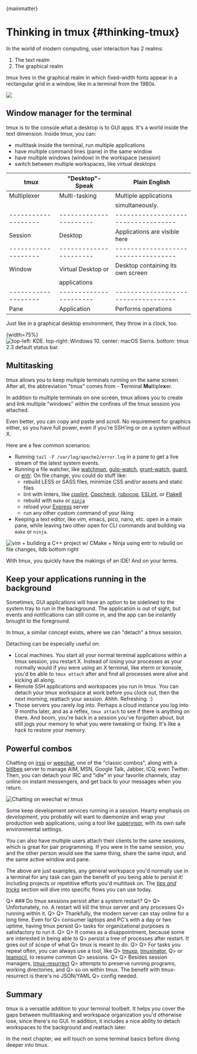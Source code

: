 
{mainmatter}

# Thinking in tmux {#thinking-tmux}

In the world of modern computing, user interaction has 2 realms:

1. The text realm
2. The graphical realm

tmux lives in the graphical realm in which fixed-width fonts appear in
a rectangular grid in a window, like in a terminal from the 1980s.

![](images/info/server-with-laptop.png)

## Window manager for the terminal

tmux is to the console what a desktop is to GUI apps. It's a world inside the
text dimension. Inside tmux, you can:

- multitask inside the terminal, run multiple applications
- have multiple command lines (pane) in the same window
- have multiple windows (window) in the workspace (session)
- switch between multiple workspaces, like virtual desktops

|**tmux**           |**"Desktop"-Speak**   |**Plain English**                  |
|-------------------|----------------------|-----------------------------------|
|Multiplexer        |Multi-tasking         |Multiple applications              |
|                   |                      |simultaneously.                    |
|-------------------|----------------------|-----------------------------------|
|Session            |Desktop               |Applications are visible here      |
|-------------------|----------------------|-----------------------------------|
|Window             |Virtual Desktop or    |Desktop containing its own screen  |
|                   |applications          |     			       |
|-------------------|----------------------|-----------------------------------|
|Pane               |Application           |Performs operations                |


Just like in a graphical desktop environment, they throw in a clock, too.

{width=75%}
![top-left: KDE. top-right: Windows 10. center: macOS Sierra. bottom: tmux 2.3 default status bar.](images/01-thinking-tmux/clocks.png)

## Multitasking

tmux allows you to keep multiple terminals running on the same screen. After
all, the abbreviation "tmux" comes from - **T**erminal **Mu**ltiple**x**er.

In addition to multiple terminals on one screen, tmux allows you to create and link
multiple "windows" within the confines of the tmux session you attached.

Even better, you can copy and paste and scroll. No requirement for graphics
either, so you have full power, even if you're SSH'ing or on a system without X.

Here are a few common scenarios:

- Running `tail -F /var/log/apache2/error.log` in a
  pane to get a live stream of the latest system events.
- Running a file watcher, like [watchman](https://github.com/facebook/watchman),
  [gulp-watch](https://github.com/gulpjs/gulp/blob/master/docs/API.md#gulpwatchglob-opts-tasks),
  [grunt-watch](https://github.com/gruntjs/grunt-contrib-watch), [guard](https://github.com/guard/guard),
  or [entr](http://entrproject.org/). On file change, you could do stuff like:
  - rebuild LESS or SASS files, minimize CSS and/or assets and static files
  - lint with linters, like [cpplint](https://github.com/google/styleguide/tree/gh-pages/cpplint),
    [Cppcheck](http://cppcheck.sourceforge.net/), [rubocop](https://github.com/bbatsov/rubocop),
    [ESLint](http://eslint.org/), or [Flake8](http://flake8.pycqa.org/en/latest/)
  - rebuild with `make` or [`ninja`](https://ninja-build.org/)
  - reload your [Express](http://expressjs.com/) server
  - run any other custom command of your liking
- Keeping a text editor, like vim, emacs, pico, nano, etc. open in a main pane,
  while leaving two other open for CLI commands and building via `make` or
  `ninja`.

![vim + building a C++ project w/ CMake + Ninja using entr to rebuild on file changes, lldb bottom right](images/01-thinking-tmux/dev-watch.png)

With tmux, you quickly have the makings of an IDE! And on your terms.

## Keep your applications running in the background

Sometimes, GUI applications will have an option to be sidelined to the system
tray to run in the background.  The application is out of sight, but events and
notifications can still come in, and the app can be instantly brought to the
foreground.

In tmux, a similar concept exists, where we can "detach" a tmux session.

Detaching can be especially useful on:

- Local machines. You start all your normal terminal applications within
  a tmux session, you restart X. Instead of losing your processes as your
  normally would if you were using an X terminal, like xterm or konsole, you'd
  be able to `tmux attach` after and find all processes were alive and
  kicking all along.
- Remote SSH applications and workspaces you run in tmux. You
  can detach your tmux workspace at work before you clock out, then the next
  morning, reattach your session. Ahhh. Refreshing. :)
- Those servers you rarely log into. Perhaps a cloud instance you log into 9
  months later, and as a reflex, `tmux attach` to see if there is anything on
  there. And boom, you're back in a session you've forgotten about, but still
  jogs your memory to what you were tweaking or fixing. It's like a hack to
  restore your memory.

## Powerful combos

Chatting on [irssi](https://irssi.org/) or [weechat](https://weechat.org/),
one of the "classic combos", along with a [bitlbee](https://www.bitlbee.org)
server to manage AIM, MSN, Google Talk, Jabber, ICQ, even Twitter. Then, you can
detach your IRC and "idle" in your favorite channels, stay online on instant
messengers, and get back to your messages when you return.

![Chatting on weechat w/ tmux](images/01-thinking-tmux/weechat.png)

Some keep development services running in a session. Hearty emphasis on
*development*, you probably will want to daemonize and wrap your production web
applications, using a tool like [supervisor](http://supervisord.org/), with its
own safe environmental settings.

You can also have multiple users attach their clients to the same sessions,
which is great for pair programming.  If you were in the same session, you
and the other person would see the same thing, share the same input, and the
same active window and pane.

The above are just examples, any general workspace you'd normally use in a
terminal for any task can gain the benefit of you being able to persist it! 
Including projects or repetitive efforts you'd multitask on. The
*[tips and tricks](#tips-and-tricks)* section will dive into specific flows
you can use today.

Q> ### Do tmux sessions persist after a system restart?
Q>
Q> Unfortunately, no. A restart will kill the tmux server and any processes
Q> running within it.
Q>
Q> Thankfully, the modern server can stay online for a long time. Even for
Q> consumer laptops and PC's with a day or two uptime, having tmux persist
Q> tasks for organizational purposes is satisfactory to run it.
Q>
Q> It comes as a disappointment, because some are interested in being able to
Q> persist a tree of processes after restart. It goes out of scope of what
Q> tmux is meant to do.
Q>
Q> For tasks you repeat often, you can always use a tool, like
Q> [tmuxp](https://github.com/tony/tmuxp), [tmuxinator](https://github.com/tmuxinator/tmuxinator),
Q> or [teamocil](https://github.com/remiprev/teamocil), to resume common
Q> sessions.
Q>
Q> Besides session managers, [tmux-resurrect](https://github.com/tmux-plugins/tmux-resurrect)
Q> attempts to preserve running programs, working directories, and
Q> so on within tmux. The benefit with tmux-resurrect is there's no JSON/YAML
Q> config needed.

## Summary

tmux is a versatile addition to your terminal toolbelt. It helps you cover the
gaps between multitasking and workspace organization you'd otherwise lose, since
there's no GUI. In addition, it includes a nice ability to detach workspaces to
the background and reattach later.

In the next chapter, we will touch on some terminal basics before diving
deeper into tmux.
